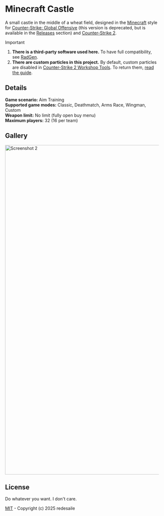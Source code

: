 # Minecraft Castle
A small castle in the middle of a wheat field, designed in the [Minecraft](https://www.minecraft.net) style for [Counter-Strike: Global Offensive](https://en.wikipedia.org/wiki/Counter-Strike:_Global_Offensive) (this version is deprecated, but is available in the [Releases](https://github.com/redesaile/cs2-minecraft-castle/releases/tag/csgo) section) and [Counter-Strike 2](https://store.steampowered.com/app/730).

> [!IMPORTANT]
> 1. **There is a third-party software used here.** To have full compatibility, see [RadGen](https://radargenerator.github.io/).
> 2. **There are custom particles in this project.** By default, custom particles are disabled in [Counter-Strike 2 Workshop Tools](https://developer.valvesoftware.com/wiki/Counter-Strike_2_Workshop_Tools). To return them, [read the guide](Enabling%20Custom%20Particles.md).

## Details
**Game scenario:** Aim Training
<br> **Supported game modes:** Classic, Deathmatch, Arms Race, Wingman, Custom
<br> **Weapon limit:** No limit (fully open buy menu)
<br> **Maximum players:** 32 (16 per team)

## Gallery
<img width="1920" height="1080" alt="Screenshot 2" src="https://github.com/user-attachments/assets/6623dc23-dec7-4b50-b48e-132f0ab408c8" />

## License
Do whatever you want. I don't care.

[MIT](LICENSE) - Copyright (c) 2025 redesaile


